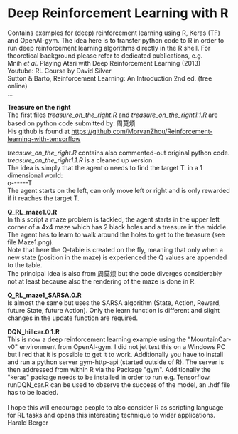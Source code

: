 # Deep Reinforcement Learning with R
Contains examples for (deep) reinforcement learning using R, Keras (TF) and OpenAI-gym.
The idea here is to transfer python code to R in order to run deep reinforcement learning algorithms directly in the R shell. For theoretical background please refer to dedicated publications, e.g.<br>
Mnih <i>et al.</i> Playing Atari with Deep Reinforcement Learning (2013)<br>
Youtube: RL Course by David Silver<br>
Sutton & Barto,  Reinforcement Learning: An Introduction 2nd ed. (free online)<br>
...<br>

<b>Treasure on the right</b><br>
The first files <i>treasure_on_the_right.R</i> and <i>treasure_on_the_right1.1.R</i> are based on python code submitted by: 周莫烦<br>
His github is found at https://github.com/MorvanZhou/Reinforcement-learning-with-tensorflow

<i>treasure_on_the_right.R</i> contains also commented-out original python code.<br>
<i>treasure_on_the_right1.1.R</i> is a cleaned up version.<br>
The idea is simply that the agent o needs to find the target T. in a 1 dimensional world:<br>
o------T<br>
The agent starts on the left, can only move left or right and is only rewarded if it reaches the target T.<br>

<b>Q_RL_maze1.0.R</b><br>
In this script a maze problem is tackled, the agent starts in the upper left corner of a 4x4 maze which has 2 black holes and a treasure in the middle. The agent has to learn to walk around the holes to get to the treasure (see file Maze1.png). <br>
Note that here the Q-table is created on the fly, meaning that only when a new state (position in the maze) is experienced the Q values are appended to the table. <br>
The principal idea is also from 周莫烦 but the code diverges considerably not at least because also the rendering of the maze is done in R.
<br>

<b>Q_RL_maze1_SARSA.0.R</b><br>
Is almost the same but uses the SARSA algorithm (State, Action, Reward, future State, future Action). Only the learn function is different and slight changes in the update function are required.<br>

<b>DQN_hillcar.0.1.R</b><br>
This is now a deep reinforcement learning example using the "MountainCar-v0" environment from OpenAI-gym. I did not jet test this on a Windows PC but I red that it is possible to get it to work. Additionally you have to install and run a python server gym-http-api (started outside of R). The server is then addressed from within R via the Package "gym". Additionally the "keras" package needs to be installed in order to run e.g. Tensorflow. <br>
runDQN_car.R can be used to observe the success of the model, an .hdf file has to be loaded.
<br><br>
I hope this will encourage people to also consider R as scripting language for RL tasks and opens this interesting technique to wider applications.
<br>
Harald Berger



